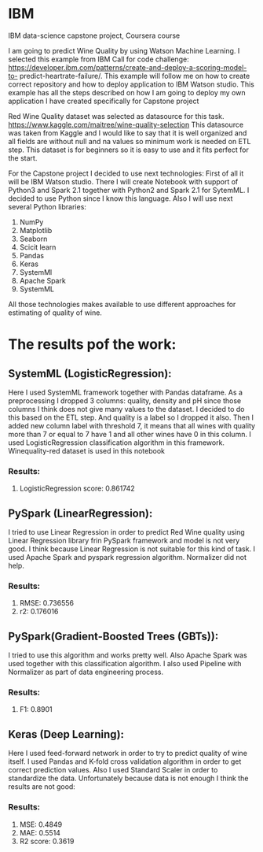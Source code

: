 # IBM
IBM data-science capstone project, Coursera course

I am going to predict Wine Quality by using Watson Machine Learning.
I selected this example from IBM Call for code challenge:
https://developer.ibm.com/patterns/create-and-deploy-a-scoring-model-to-
predict-heartrate-failure/. This example will follow me on how to create
correct repository and how to deploy application to IBM Watson studio.
This example has all the steps described on how I am going to deploy my
own application I have created specifically for Capstone project

Red Wine Quality dataset was selected as datasource for this task.
https://www.kaggle.com/maitree/wine-quality-selection
This datasource was taken from Kaggle and I would like to say that it is
well organized and all fields are without null and na values so minimum
work is needed on ETL step. This dataset is for beginners so it is easy to
use and it fits perfect for the start.

For the Capstone project I decided to use next technologies:
First of all it will be IBM Watson studio. There I will create Notebook with
support of Python3 and Spark 2.1 together with Python2 and Spark 2.1 for
SytemML.
I decided to use Python since I know this language. Also I will use next
several Python libraries:
1. NumPy
2. Matplotlib
3. Seaborn
4. Scicit learn
5. Pandas
6. Keras
7. SystemMl
8. Apache Spark
9. SystemML

All those technologies makes available to use different approaches for
estimating of quality of wine.

# The results pof the work:

## SystemML (LogisticRegression):
Here I used SystemML framework together with Pandas dataframe. As a
preprocessing I dropped 3 columns: quality, density and pH since those
columns I think does not give many values to the dataset. I decided to do
this based on the ETL step. And quality is a label so I dropped it also. Then
I added new column label with threshold 7, it means that all wines with
quality more than 7 or equal to 7 have 1 and all other wines have 0 in this
column.
I used LogisticRegression classification algorithm in this framework.
Winequality-red dataset is used in this notebook
### Results:
1) LogisticRegression score: 0.861742

## PySpark (LinearRegression):
I tried to use Linear Regression in order to predict Red Wine quality using
Linear Regression library frin PySpark framework and model is not very
good. I think because Linear Regression is not suitable for this kind of
task. I used Apache Spark and pyspark regression algorithm. Normalizer
did not help.
### Results:
1) RMSE: 0.736556
2) r2: 0.176016

## PySpark(Gradient-Boosted Trees (GBTs)):
I tried to use this algorithm and works pretty well. Also Apache Spark was
used together with this classification algorithm. I also used Pipeline with
Normalizer as part of data engineering process.
### Results:
1) F1: 0.8901

## Keras (Deep Learning):
Here I used feed-forward network in order to try to predict quality of wine
itself. I used Pandas and K-fold cross validation algorithm in order to get
correct prediction values. Also I used Standard Scaler in order to
standardize the data. Unfortunately because data is not enough I think the
results are not good:
### Results:
1) MSE: 0.4849
2) MAE: 0.5514
3) R2 score: 0.3619
